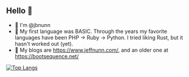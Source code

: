 ## Hello 👋

- 👋 I'm @jbnunn 
- 🌱 My first language was BASIC. Through the years my favorite languages have been PHP -> Ruby -> Python. I tried liking Rust, but it hasn't worked out (yet).
- 📓 My blogs are https://www.jeffnunn.com/, and an older one at https://bootsequence.net/

[![Top Langs](https://github-readme-stats.vercel.app/api/top-langs/?username=jbnunn)](https://github.com/anuraghazra/github-readme-stats)
